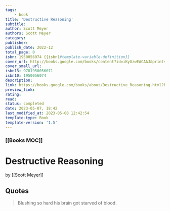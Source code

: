```yaml
---
tags:
    - book
title: 'Destructive Reasoning'
subtitle:
author: Scott Meyer
authors: Scott Meyer
category:
publisher:
publish_date: 2022-12
total_page: 0
isbn: 1950056074 {{isbn1#template-variable-definition}}
cover_url: http://books.google.com/books/content?id=iKyGzwEACAAJ&printsec=frontcover&img=1&zoom=1&source=gbs_api
cover_small_url:
isbn13: 9781950056071
isbn10: 1950056074
description:
link: https://books.google.com/books/about/Destructive_Reasoning.html?hl=&id=iKyGzwEACAAJ
preview_link:
rating:
read:
status: completed
date: 2023-05-07, 18:42
last_modified_at: 2023-05-08 12:42:54
template-type: Book
template-version: '1.5'
---
```


### [[Books MOC]]

# Destructive Reasoning

by [[Scott Meyer]]

## Quotes

> Blushing so hard his brain got starved of blood.
